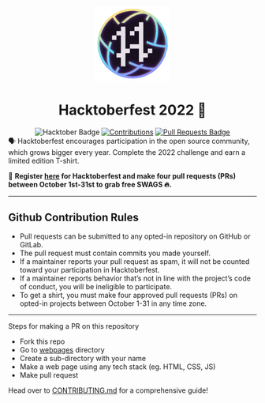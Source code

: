 <p align="center">
    <a href="https://hacktoberfest.digitalocean.com/">
        <img src="assets/hacktoberfest_logo.png" width="30%">
    </a>
</p>
<h1 align="center"> Hacktoberfest 2022 🎉</h1>
<div align="center">
<img src="https://img.shields.io/badge/hacktoberfest-2022-blueviolet" alt="Hacktober Badge"/>
<a href="https://github.com/vanshhhhh" ><img src="https://img.shields.io/badge/Contributions-welcome-violet.svg?style=flat&logo=git" alt="Contributions" /></a>
<a href="https://github.com/vanshhhhh/hacktoberfest/pulls"><img src="https://img.shields.io/github/issues-pr/vanshhhhh/hacktoberfest" alt="Pull Requests Badge"/></a>
</div>
🗣 Hacktoberfest encourages participation in the open source community, which grows bigger every year. Complete the 2022 challenge and earn a limited edition T-shirt.

📢 **Register [here](https://hacktoberfest.digitalocean.com) for Hacktoberfest and make four pull requests (PRs) between October 1st-31st to grab free SWAGS 🔥.**

---

## Github Contribution Rules
- Pull requests can be submitted to any opted-in repository on GitHub or GitLab.
- The pull request must contain commits you made yourself.
- If a maintainer reports your pull request as spam, it will not be counted toward your participation in Hacktoberfest.
- If a maintainer reports behavior that’s not in line with the project’s code of conduct, you will be ineligible to participate.
- To get a shirt, you must make four approved pull requests (PRs) on opted-in projects between October 1-31 in any time zone.
---

Steps for making a PR on this repository
* Fork this repo
* Go to [webpages](webpages) directory
* Create a sub-directory with your name
* Make a web page using any tech stack (eg. HTML, CSS, JS)
* Make pull request

Head over to [CONTRIBUTING.md](CONTRIBUTING.md) for a comprehensive guide!